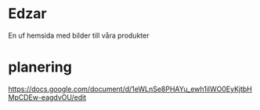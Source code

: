 # Edzar
En uf hemsida med bilder till våra produkter
# planering 
https://docs.google.com/document/d/1eWLnSe8PHAYu_ewh1ilWO0EyKjtbHMpCDEw-eagdvOU/edit
